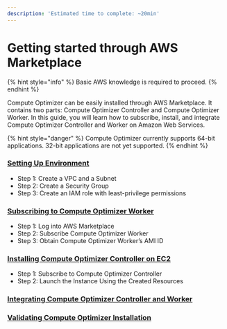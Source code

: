 ```yaml
---
description: 'Estimated time to complete: ~20min'
---
```


# Getting started through AWS Marketplace

{% hint style="info" %}
Basic AWS knowledge is required to proceed.
{% endhint %}

Compute Optimizer can be easily installed through AWS Marketplace. It contains two parts: Compute Optimizer Controller and Compute Optimizer Worker. In this guide, you will learn how to subscribe, install, and integrate Compute Optimizer Controller and Worker on Amazon Web Services.

{% hint style="danger" %}
Compute Optimizer currently supports 64-bit applications. 32-bit applications are not yet supported.
{% endhint %}

### [Setting Up Environment](setting-up-environment.md)

* Step 1: Create a VPC and a Subnet
* Step 2: Create a Security Group
* Step 3: Create an IAM role with least-privilege permissions

### [Subscribing to Compute Optimizer Worker](subscribing-to-compute-optimizer-worker.md)

* Step 1: Log into AWS Marketplace
* Step 2: Subscribe Compute Optimizer Worker
* Step 3: Obtain Compute Optimizer Worker’s AMI ID

### [Installing Compute Optimizer Controller on EC2](installing-compute-optimizer-controller-on-ec2.md)

* Step 1: Subscribe to Compute Optimizer Controller
* Step 2: Launch the Instance Using the Created Resources

### [Integrating Compute Optimizer Controller and Worker](integrating-compute-optimizer-controller-and-worker.md)

### [Validating Compute Optimizer Installation](validating-compute-optimizer-installation.md)
